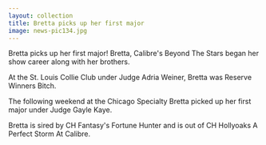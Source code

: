 ```yaml
---
layout: collection
title: Bretta picks up her first major
image: news-pic134.jpg
---
```

Bretta picks up her first major!
 Bretta, Calibre's Beyond The Stars began her show career along with her brothers.
 
 At the St. Louis Collie Club under Judge Adria Weiner, Bretta was Reserve Winners Bitch.
 
 The following weekend at the Chicago Specialty Bretta picked up her first major under Judge Gayle Kaye.
 
 Bretta is sired by CH Fantasy's Fortune Hunter and is out of CH Hollyoaks A Perfect Storm At Calibre.
